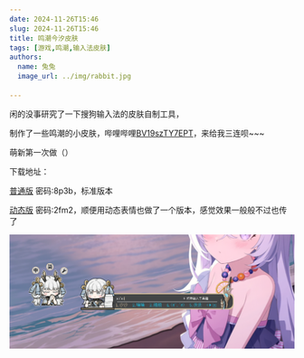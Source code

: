 ```yaml
---
date: 2024-11-26T15:46
slug: 2024-11-26T15:46
title: 鸣潮今汐皮肤
tags: [游戏,鸣潮,输入法皮肤]
authors:
  name: 兔兔
  image_url: ../img/rabbit.jpg
 
---
```


闲的没事研究了一下搜狗输入法的皮肤自制工具，

制作了一些鸣潮的小皮肤，哔哩哔哩[BV19szTY7EPT](https://www.bilibili.com/video/BV19szTY7EPT)，来给我三连呗~~~

萌新第一次做（）

下载地址：

[普通版](https://danieltoyama.lanzouj.com/ieM5L2ga3imh)  密码:8p3b，标准版本

[动态版](https://danieltoyama.lanzouj.com/iRCXJ2gb36va)  密码:2fm2，顺便用动态表情也做了一个版本，感觉效果一般般不过也传了

![](./ssf.jpg)